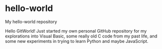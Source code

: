 # hello-world
My hello-world repository

Hello GitWorld!  Just started my own personal GitHub repository for my explorations into Visual Basic, some really old C code from my past life, and some new experiments in trying to learn Python and maybe JavaScript.
